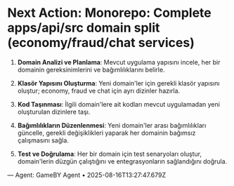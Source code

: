 # Next Action: Monorepo: Complete apps/api/src domain split (economy/fraud/chat services)

1. **Domain Analizi ve Planlama**: Mevcut uygulama yapısını incele, her bir domainin gereksinimlerini ve bağımlılıklarını belirle.

2. **Klasör Yapısını Oluşturma**: Yeni domain'ler için gerekli klasör yapısını oluştur; economy, fraud ve chat için ayrı dizinler hazırla.

3. **Kod Taşınması**: İlgili domain'lere ait kodları mevcut uygulamadan yeni oluşturulan dizinlere taşı.

4. **Bağımlılıkların Düzenlenmesi**: Yeni domain'ler arası bağımlılıkları güncelle, gerekli değişiklikleri yaparak her domainin bağımsız çalışmasını sağla.

5. **Test ve Doğrulama**: Her bir domain için test senaryoları oluştur, domain'lerin düzgün çalıştığını ve entegrasyonların sağlandığını doğrula.

— Agent: GameBY Agent • 2025-08-16T13:27:47.679Z
